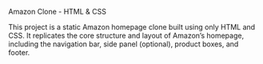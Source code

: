 Amazon Clone - HTML & CSS

This project is a static Amazon homepage clone built using only HTML and CSS. It replicates the core structure and layout of Amazon’s homepage, including the navigation bar, side panel (optional), product boxes, and footer.
